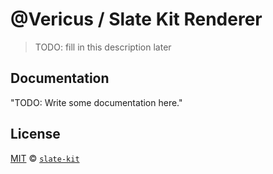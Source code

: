 # @Vericus / Slate Kit Renderer

> TODO: fill in this description later

## Documentation

<!-- %docs
title: Slate Kit Renderer
-->

"TODO: Write some documentation here."

<!-- %enddocs -->

## License

[MIT](./LICENSE.txt) &copy; [`slate-kit`](https://github.com/Vericus/slate-kit)
